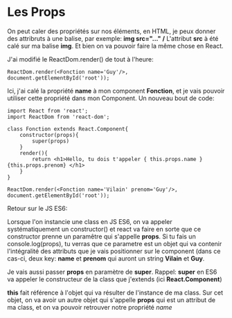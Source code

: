 <h1>Les Props</h1>

On peut caler des propriétés sur nos éléments, en HTML, je peux donner des attribruts à une balise, par exemple:
<strong>img src="..." /</strong>
L'attribut <strong>src</strong> à été calé sur ma balise <strong>img</strong>.
Et bien on va pouvoir faire la même chose en React.

J'ai modifié le ReactDom.render() de tout à l'heure:

```
ReactDom.render(<Fonction name='Guy'/>, document.getElementById('root'));
```

Ici, j'ai calé la propriété <strong>name</strong> à mon component <strong>Fonction</strong>, et je vais pouvoir utiliser cette propriété dans mon Component.
Un nouveau bout de code:

```
import React from 'react';
import ReactDom from 'react-dom';

class Fonction extends React.Component{
    constructor(props){
        super(props)
    }
    render(){
        return <h1>Hello, tu dois t'appeler { this.props.name } {this.props.prenom} </h1>
    }
}

ReactDom.render(<Fonction name='Vilain' prenom='Guy'/>, document.getElementById('root'));

```

Retour sur le JS ES6:

Lorsque l'on instancie une class en JS ES6, on va appeler systématiquement un constructor() et react va faire en sorte que ce constructor prenne un paramêtre qui s'appelle <strong>props</strong>. Si tu fais un console.log(props), tu verras que ce parametre est un objet qui va contenir l'intégralité des attributs que je vais positionner sur le component (dans ce cas-ci, deux key: <strong>name</strong> et <strong>prenom</strong> qui auront un string <strong>Vilain</strong> et <strong>Guy</strong>.

Je vais aussi passer <strong>props</strong> en paramètre de <strong>super</strong>.
Rappel: <strong>super</strong> en ES6 va appeler le constructeur de la class que j'extends (ici <strong>React.Component</strong>)

<strong>this</strong> fait référence à l'objet qui va résulter de l'instance de ma class. Sur cet objet, on va avoir un autre objet qui s'appelle <strong>props</strong> qui est un attribut de ma class, 
et on va pouvoir retrouver notre propriété *name*
